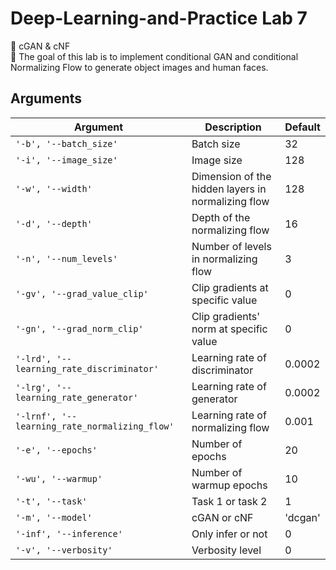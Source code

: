 # Deep-Learning-and-Practice Lab 7
🚀 cGAN & cNF  
🏹 The goal of this lab is to implement conditional GAN and conditional Normalizing Flow to generate object images and human faces.



## Arguments
|Argument|Description|Default|
|---|---|---|
|`'-b', '--batch_size'`|Batch size|32|
|`'-i', '--image_size'`|Image size|128|
|`'-w', '--width'`|Dimension of the hidden layers in normalizing flow|128|
|`'-d', '--depth'`|Depth of the normalizing flow|16|
|`'-n', '--num_levels'`|Number of levels in normalizing flow|3|
|`'-gv', '--grad_value_clip'`|Clip gradients at specific value|0|
|`'-gn', '--grad_norm_clip'`|Clip gradients' norm at specific value|0|
|`'-lrd', '--learning_rate_discriminator'`|Learning rate of discriminator|0.0002|
|`'-lrg', '--learning_rate_generator'`|Learning rate of generator|0.0002|
|`'-lrnf', '--learning_rate_normalizing_flow'`|Learning rate of normalizing flow|0.001|
|`'-e', '--epochs'`|Number of epochs|20|
|`'-wu', '--warmup'`|Number of warmup epochs|10|
|`'-t', '--task'`|Task 1 or task 2|1|
|`'-m', '--model'`|cGAN or cNF|'dcgan'|
|`'-inf', '--inference'`|Only infer or not|0|
|`'-v', '--verbosity'`|Verbosity level|0|